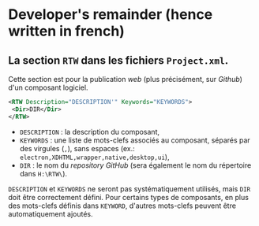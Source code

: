 # Developer's remainder (hence written in french)

## La section `RTW` dans les fichiers `Project.xml`.

Cette section est pour la publication *web* (plus précisément, sur *Github*) d'un composant logiciel.

``` xml
<RTW Description="DESCRIPTION'" Keywords="KEYWORDS">
 <Dir>DIR</Dir>
</RTW>
```

  * `DESCRIPTION` : la description du composant,
  * `KEYWORDS` : une liste de mots-clefs associés au composant, séparés par des virgules (`,`), sans espaces (ex.: `electron,XDHTML,wrapper,native,desktop,ui`),
  * `DIR` : le nom du *repository* *GitHub* (sera également le nom du répertoire dans `H:\RTW\`).

  `DESCRIPTION` et `KEYWORDS` ne seront pas systématiquement utilisés, mais `DIR` doit être correctement défini. Pour certains types de composants, en plus des mots-clefs définis dans `KEYWORD`, d'autres mots-clefs peuvent être automatiquement ajoutés.
